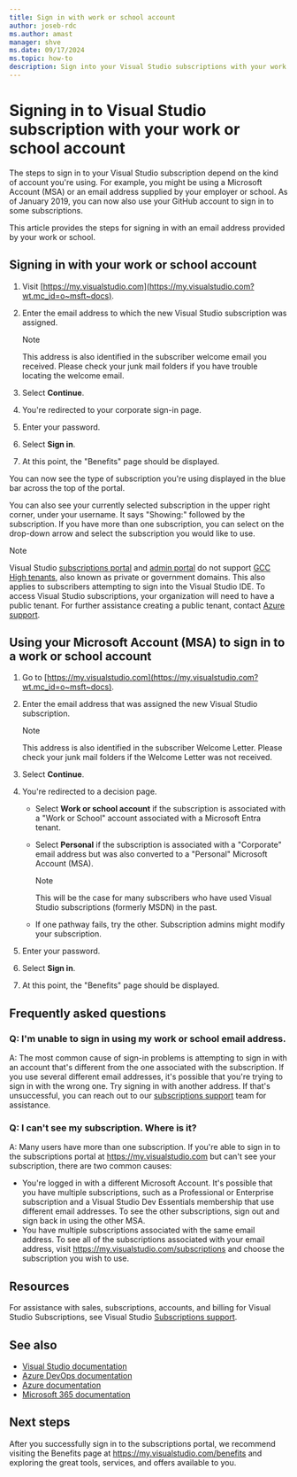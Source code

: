 ```yaml
---
title: Sign in with work or school account
author: joseb-rdc
ms.author: amast
manager: shve
ms.date: 09/17/2024
ms.topic: how-to
description: Sign into your Visual Studio subscriptions with your work or school account or use your Microsoft Account (MSA), and get answers to frequently asked questions.
---
```


# Signing in to Visual Studio subscription with your work or school account 

The steps to sign in to your Visual Studio subscription depend on the kind of account you're using. For example, you might be using a Microsoft Account (MSA) or an email address supplied by your employer or school. As of January 2019, you can now also use your GitHub account to sign in to some subscriptions. 

This article provides the steps for signing in with an email address provided by your work or school.

## Signing in with your work or school account

1. Visit [https://my.visualstudio.com](https://my.visualstudio.com?wt.mc_id=o~msft~docs).
2. Enter the email address to which the new Visual Studio subscription was assigned.

   > [!NOTE]
   > This address is also identified in the subscriber welcome email you received. Please check your junk mail folders if you have trouble locating the welcome email.

3. Select **Continue**.
4. You're redirected to your corporate sign-in page.
5. Enter your password.
6. Select **Sign in**.
7. At this point, the "Benefits" page should be displayed.

You can now see the type of subscription you're using displayed in the blue bar across the top of the portal.

You can also see your currently selected subscription in the upper right corner, under your username. It says "Showing:" followed by the subscription. If you have more than one subscription, you can select on the drop-down arrow and select the subscription you would like to use.

> [!NOTE]
> Visual Studio [subscriptions portal](https://my.visualstudio.com?wt.mc_id=o~msft~docs) and [admin portal](https://manage.visualstudio.com) do not support [GCC High tenants](https://learn.microsoft.com/office365/servicedescriptions/office-365-platform-service-description/office-365-us-government/gcc-high-and-dod), also known as private or government domains. This also applies to subscribers attempting to sign into the Visual Studio IDE. To access Visual Studio subscriptions, your organization will need to have a public tenant. For further assistance creating a public tenant, contact [Azure support](https://azure.microsoft.com/support/create-ticket/). 

## Using your Microsoft Account (MSA) to sign in to a work or school account

1. Go to [https://my.visualstudio.com](https://my.visualstudio.com?wt.mc_id=o~msft~docs).
2. Enter the email address that was assigned the new Visual Studio subscription.

   > [!NOTE]
   > This address is also identified in the subscriber Welcome Letter. Please check your junk mail folders if the Welcome Letter was not received.

3. Select **Continue**.
4. You're redirected to a decision page.
    + Select **Work or school account** if the subscription is associated with a "Work or School" account associated with a Microsoft Entra tenant.
    + Select **Personal** if the subscription is associated with a "Corporate" email address but was also converted to a "Personal" Microsoft Account (MSA).

        > [!NOTE]
        > This will be the case for many subscribers who have used Visual Studio subscriptions (formerly MSDN) in the past.

    + If one pathway fails, try the other. Subscription admins might modify your subscription.

5. Enter your password.
6. Select **Sign in**.
7. At this point, the "Benefits" page should be displayed.

## Frequently asked questions

### Q: I'm unable to sign in using my work or school email address. 

A: The most common cause of sign-in problems is attempting to sign in with an account that's different from the one associated with the subscription. If you use several different email addresses, it's possible that you're trying to sign in with the wrong one. Try signing in with another address. If that's unsuccessful, you can reach out to our [subscriptions support](https://visualstudio.microsoft.com/subscriptions/support/) team for assistance. 

### Q: I can't see my subscription. Where is it?

A: Many users have more than one subscription. If you're able to sign in to the subscriptions portal at https://my.visualstudio.com but can't see your subscription, there are two common causes:
+ You're logged in with a different Microsoft Account. It's possible that you have multiple subscriptions, such as a Professional or Enterprise subscription and a Visual Studio Dev Essentials membership that use different email addresses. To see the other subscriptions, sign out and sign back in using the other MSA.
+ You have multiple subscriptions associated with the same email address. To see all of the subscriptions associated with your email address, visit https://my.visualstudio.com/subscriptions and choose the subscription you wish to use. 

## Resources 

For assistance with sales, subscriptions, accounts, and billing for Visual Studio Subscriptions, see Visual Studio [Subscriptions support](https://aka.ms/vssubscriberhelp).

## See also

+ [Visual Studio documentation](/visualstudio/)
+ [Azure DevOps documentation](/azure/devops/)
+ [Azure documentation](/azure/)
+ [Microsoft 365 documentation](/microsoft-365/)

## Next steps

After you successfully sign in to the subscriptions portal, we recommend visiting the Benefits page at https://my.visualstudio.com/benefits and exploring the great tools, services, and offers available to you.
